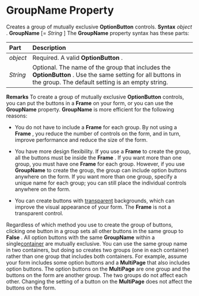 
# GroupName Property



Creates a group of mutually exclusive  **OptionButton** controls.
 **Syntax**
 _object_ . **GroupName** [= _String_ ]
The  **GroupName** property syntax has these parts:


|**Part**|**Description**|
|:-----|:-----|
| _object_|Required. A valid  **OptionButton** .|
| _String_|Optional. The name of the group that includes the  **OptionButton** . Use the same setting for all buttons in the group. The default setting is an empty string.|
 **Remarks**
To create a group of mutually exclusive  **OptionButton** controls, you can put the buttons in a **Frame** on your form, or you can use the **GroupName** property. **GroupName** is more efficient for the following reasons:


- You do not have to include a  **Frame** for each group. By not using a **Frame** , you reduce the number of controls on the form, and in turn, improve performance and reduce the size of the form.
    
- You have more design flexibility. If you use a  **Frame** to create the group, all the buttons must be inside the **Frame** . If you want more than one group, you must have one **Frame** for each group. However, if you use **GroupName** to create the group, the group can include option buttons anywhere on the form. If you want more than one group, specify a unique name for each group; you can still place the individual controls anywhere on the form.
    
- You can create buttons with [transparent](7ce2c60f-29fb-96e2-2516-73c99a6e7cff.md) backgrounds, which can improve the visual appearance of your form. The **Frame** is not a transparent control.
    

Regardless of which method you use to create the group of buttons, clicking one button in a group sets all other buttons in the same group to  **False** . All option buttons with the same **GroupName** within a single[container](b8bdf64f-5920-1ae9-16d0-b26d09524a30.md) are mutually exclusive. You can use the same group name in two containers, but doing so creates two groups (one in each container) rather than one group that includes both containers.
For example, assume your form includes some option buttons and a  **MultiPage** that also includes option buttons. The option buttons on the **MultiPage** are one group and the buttons on the form are another group. The two groups do not affect each other. Changing the setting of a button on the **MultiPage** does not affect the buttons on the form.
